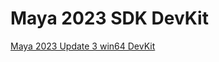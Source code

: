 # Maya 2023 SDK DevKit
[Maya 2023 Update 3 win64 DevKit](https://autodesk-adn-transfer.s3-us-west-2.amazonaws.com/ADN+Extranet/M%26E/Maya/devkit+2023/Autodesk_Maya_2023_3_Update_DEVKIT_Windows.zip)
